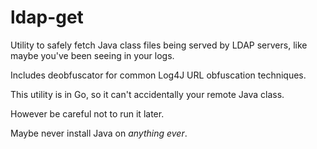 # ldap-get

Utility to safely fetch Java class files being served by LDAP servers, like maybe you've been seeing in your logs.  

Includes deobfuscator for common Log4J URL obfuscation techniques.  

This utility is in Go, so it can't accidentally your remote Java class.  

However be careful not to run it later.  

Maybe never install Java on *anything ever*.
